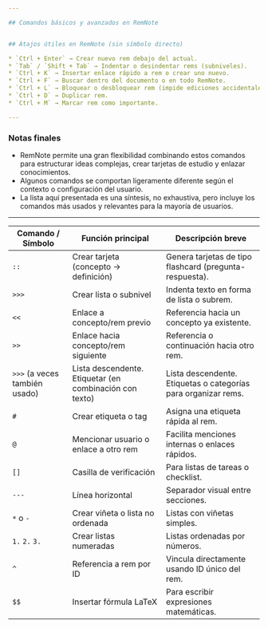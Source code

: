 ```yaml
---

## Comandos básicos y avanzados en RemNote


## Atajos útiles en RemNote (sin símbolo directo)

* `Ctrl + Enter` → Crear nuevo rem debajo del actual.
* `Tab` / `Shift + Tab` → Indentar o desindentar rems (subniveles).
* `Ctrl + K` → Insertar enlace rápido a rem o crear uno nuevo.
* `Ctrl + F` → Buscar dentro del documento o en todo RemNote.
* `Ctrl + L` → Bloquear o desbloquear rem (impide ediciones accidentales).
* `Ctrl + D` → Duplicar rem.
* `Ctrl + M` → Marcar rem como importante.

---
```


### Notas finales

* RemNote permite una gran flexibilidad combinando estos comandos para estructurar ideas complejas, crear tarjetas de estudio y enlazar conocimientos.
* Algunos comandos se comportan ligeramente diferente según el contexto o configuración del usuario.
* La lista aquí presentada es una síntesis, no exhaustiva, pero incluye los comandos más usados y relevantes para la mayoría de usuarios.

---

| Comando / Símbolo             | Función principal                     | Descripción breve                                       |
| ----------------------------- | ------------------------------------- | ------------------------------------------------------- |
| `::`                          | Crear tarjeta (concepto → definición) | Genera tarjetas de tipo flashcard (pregunta-respuesta). |
| `>>>`                         | Crear lista o subnivel                | Indenta texto en forma de lista o subrem.               |
| `<<`                          | Enlace a concepto/rem previo          | Referencia hacia un concepto ya existente.              |
| `>>`                          | Enlace hacia concepto/rem siguiente   | Referencia o continuación hacia otro rem.               |
| `>>>` (a veces también usado) | Lista descendente. Etiquetar (en combinación con texto)  |  Lista descendente. Etiquetas o categorías para organizar rems.             |
| `#`                           | Crear etiqueta o tag                  | Asigna una etiqueta rápida al rem.                      |
| `@`                           | Mencionar usuario o enlace a otro rem | Facilita menciones internas o enlaces rápidos.          |
| `[]`                          | Casilla de verificación               | Para listas de tareas o checklist.                      |
| `---`                         | Línea horizontal                      | Separador visual entre secciones.                       |
| `*` o `-`                     | Crear viñeta o lista no ordenada      | Listas con viñetas simples.                             |
| `1.` `2.` `3.`                | Crear listas numeradas                | Listas ordenadas por números.                           |
| `^`                           | Referencia a rem por ID               | Vincula directamente usando ID único del rem.           |
| `$$`                          | Insertar fórmula LaTeX                | Para escribir expresiones matemáticas.                  |
